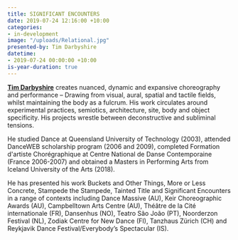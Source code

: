```yaml
---
title: SIGNIFICANT ENCOUNTERS
date: 2019-07-24 12:16:00 +10:00
categories:
- in-development
image: "/uploads/Relational.jpg"
presented-by: Tim Darbyshire
datetime:
- 2019-07-24 00:00:00 +10:00
is-year-duration: true
---
```


[**Tim Darbyshire**](www.timdarbyshirestudio.com) creates nuanced, dynamic and expansive choreography and performance – 
Drawing from visual, aural, spatial and tactile fields, whilst maintaining the body as a fulcrum. His work circulates around experimental practices, semiotics, architecture, site, body and object specificity. His projects wrestle between deconstructive and subliminal tensions.

He studied Dance at Queensland University of Technology (2003), attended DanceWEB scholarship program (2006 and 2009), completed Formation d'artiste Chorégraphique at Centre National de Danse Contemporaine (France 2006-2007) and obtained a Masters in Performing Arts from Iceland University of the Arts (2018). 

He has presented his work Buckets and Other Things, More or Less Concrete, Stampede the Stampede, Tainted Title and Significant Encounters in a range of contexts including Dance Massive (AU), Keir Choreographic Awards (AU), Campbelltown Arts Centre (AU), Théâtre de la Cité internationale (FR), Dansenhus (NO), Teatro São João (PT), Noorderzon Festival (NL), Zodiak Centre for New Dance (FI), Tanzhaus Zürich (CH) and Reykjavik Dance Festival/Everybody’s Spectacular (IS).
